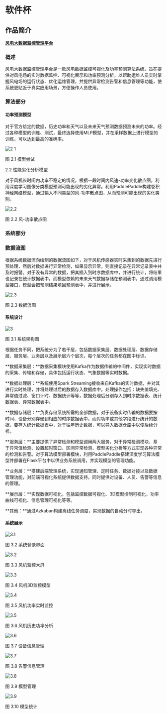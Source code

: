 # 软件杯

## 作品简介

[**风电大数据监控管理平台**](https://gitee.com/star_wwp/wind-power-web)

### 概述

风电大数据监控管理平台是一款风电数据监控可视化及功率预测算法系统，旨在提供对风电场的实时数据监控、可视化展示和功率预测分析，以帮助运维人员实时掌握风电场的运行状态、优化运维管理，并提供异常检测告警和信息管理等功能，使系统更贴近于真实应用场景，方便操作人员使用。

###	算法部分

####	功率预测模型

对于官方给定的数据，历史功率和天气以及未来天气预测数据预测未来的功率。经过各种模型的训练、测试，最终选择使用MLP模型，并在采样数据上进行模型的训练，可以达到最高的准确率。

![2 1](./imgs/软件杯/2.1.jpg)

图 2.1 模型尝试

2.2	性能劣化分析模型

对于风机长时间内功率不稳定的情况，根据一段时间内风速-功率变化散点图，利用深度学习图像分类模型预测可能出现的劣化异常。利用PaddlePaddle构建卷积神经网络模型，通过输入不同类型的风-功率散点图，从而预测可能出现的劣化类别。

![2.2](./imgs/软件杯/2.2.jpg)

图 2.2 风-功率散点图

###	系统部分

### 数据流图

根据系统数据流向绘制的数据流图如下，对于风机传感器实时采集到的数据先进行预处理，然后对数据进行异常检测，如果显示异常，则直接记录在异常记录表中并及时报警。对于没有异常的数据，把其插入到时序数据库中，并进行统计，将结果也记录在统计数据表中。而模型依赖的未来天气数据存储在预测表中，通过调用模型接口，模型会把预测结果填回预测表中，并进行展示。

![2.3](./imgs/软件杯/2.3.jpg)

图 2.3 数据流图

####	系统设计

![3](./imgs/软件杯/3.jpg)

图 3.1 系统架构图

根据任务不同，把系统分为了若干层，包括数据采集层、数据处理层、数据存储层、服务层、业务层以及展示层六个层次，每个层次的任务都在图中标识。
 
**数据采集层：**数据采集模块使用Kafka作为数据传输的中间件，实现实时数据的采集、传输和存储，具体包括运行状态、气象数据等实时数据。

**数据处理层：**系统使用Spark Streaming接收来自Kafka的实时数据，并对其进行实时处理，并将处理过后的数据存入数据库中。处理操作包括：缺失值填充、异常值过滤、窗口计时、数据统计等等，数据处理后分别存入到时序数据表、统计数据表、异常数据表中。

**数据存储层：**负责存储系统所需的全部数据，对于设备实时传输的数据要按时间、设备分别存储到相应的时序数据表中，而对功率或其他字段进行统计的数据，要存入统计数据表中，对于往年历史数据，可以导入数据仓库中以便后续分析。

**服务层：**主要提供了异常检测和模型调用两大服务，对于异常检测模块，基于异常值检测、设置超时窗口、区间异常检测、模型劣化分析等方式实现各种异常的检测和告警。对于算法模型部署模块，利用PaddlePaddle搭建深度学习算法模型并部署在Flask平台中以供业务系统调用，并实现模型的管理功能。

**业务层：**搭建后端管理系统，实现通知管理、定时任务、数据对接以及数据管理功能，对前端可视化系统提供数据支持，同时提供对设备、人员、告警等信息的管理。

**展示层：**实现数据可视化，包括监控数据可视化、3D模型控制可视化，功率曲线可视化、信息管理可视化等等。

**其他：**通过Azkaban构建离线任务调度，实现数据的自动分时导出。

####	系统展示

![3.1](./imgs/软件杯/3.1.jpg)

图 3.2 系统登录界面

![3.2](./imgs/软件杯/3.2.jpg)

图 3.3 风机监控大屏

![3.3](./imgs/软件杯/3.3.jpg)

图 3.4 风机3D监控模型

![3.4](./imgs/软件杯/3.4.jpg)

图 3.5 风机功率实时监控

![3.5](./imgs/软件杯/3.5.jpg)

图 3.6 风机历史功率分析

![3.6](./imgs/软件杯/3.6.jpg)

图 3.7 设备信息管理

![3.7](./imgs/软件杯/3.7.jpg)

图 3.8 告警信息管理

![3.8](./imgs/软件杯/3.8.jpg)

图 3.9 模型管理

![3.9](./imgs/软件杯/3.9.jpg)

图 3.10 模型统计
